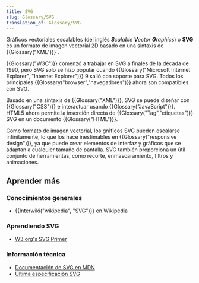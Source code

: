 ```yaml
---
title: SVG
slug: Glossary/SVG
translation_of: Glossary/SVG
---
```

Gráficos vectoriales escalables (del inglés _**S**calable **V**ector **G**raphics_) o **SVG** es un formato de imagen vectorial 2D basado en una sintaxis de {{Glossary("XML")}} .

{{Glossary("W3C")}} comenzó a trabajar en SVG a finales de la década de 1990, pero SVG solo se hizo popular cuando {{Glossary("Microsoft Internet Explorer", "Internet Explorer")}} 9 salió con soporte para SVG. Todos los principales {{Glossary("browser","navegadores")}} ahora son compatibles con SVG.

Basado en una sintaxis de {{Glossary("XML")}}, SVG se puede diseñar con {{Glossary("CSS")}} e interactuar usando {{Glossary("JavaScript")}}. HTML5 ahora permite la inserción directa de {{Glossary("Tag","etiquetas")}} SVG en un documento {{Glossary("HTML")}}.

Como [formato de imagen vectorial](http://en.wikipedia.org/wiki/Vector_graphics), los gráficos SVG pueden escalarse infinitamente, lo que los hace inestimables en {{Glossary("responsive design")}}, ya que puede crear elementos de interfaz y gráficos que se adaptan a cualquier tamaño de pantalla. SVG también proporciona un útil conjunto de herramientas, como recorte, enmascaramiento, filtros y animaciones.

## Aprender más

### Conocimientos generales

- {{Interwiki("wikipedia", "SVG")}} en Wikipedia

### Aprendiendo SVG

- [W3.org's SVG Primer](https://www.w3.org/Graphics/SVG/IG/resources/svgprimer.html)

### Información técnica

- [Documentación de SVG en MDN](/es/docs/Web/SVG)
- [Última especificación SVG](http://www.w3.org/TR/SVG/)
